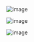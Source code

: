 ![image](https://github.com/user-attachments/assets/45c47c69-a31d-4220-b711-8737c5f799c7)

![image](https://github.com/user-attachments/assets/7a59e59b-81df-453e-ad5c-a398dc874610)

![image](https://github.com/user-attachments/assets/d9e0b425-198e-43f0-bbf1-7d60d7540050)



